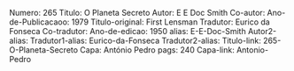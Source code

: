 Numero: 265
Titulo: O Planeta Secreto
Autor: E E Doc Smith
Co-autor: 
Ano-de-Publicacaoo: 1979
Titulo-original: First Lensman
Tradutor: Eurico da Fonseca
Co-tradutor: 
Ano-de-edicao: 1950
alias: E-E-Doc-Smith
Autor2-alias: 
Tradutor1-alias: Eurico-da-Fonseca
Tradutor2-alias: 
Titulo-link: 265-O-Planeta-Secreto
Capa: António Pedro
pags: 240
Capa-link: Antonio-Pedro